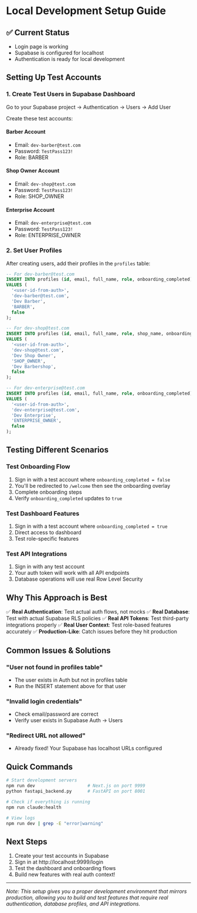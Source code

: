 # Local Development Setup Guide

## ✅ Current Status
- Login page is working
- Supabase is configured for localhost
- Authentication is ready for local development

## Setting Up Test Accounts

### 1. Create Test Users in Supabase Dashboard

Go to your Supabase project → Authentication → Users → Add User

Create these test accounts:

#### Barber Account
- Email: `dev-barber@test.com`
- Password: `TestPass123!`
- Role: BARBER

#### Shop Owner Account  
- Email: `dev-shop@test.com`
- Password: `TestPass123!`
- Role: SHOP_OWNER

#### Enterprise Account
- Email: `dev-enterprise@test.com`
- Password: `TestPass123!`
- Role: ENTERPRISE_OWNER

### 2. Set User Profiles

After creating users, add their profiles in the `profiles` table:

```sql
-- For dev-barber@test.com
INSERT INTO profiles (id, email, full_name, role, onboarding_completed)
VALUES (
  '<user-id-from-auth>',
  'dev-barber@test.com',
  'Dev Barber',
  'BARBER',
  false
);

-- For dev-shop@test.com
INSERT INTO profiles (id, email, full_name, role, shop_name, onboarding_completed)
VALUES (
  '<user-id-from-auth>',
  'dev-shop@test.com',
  'Dev Shop Owner',
  'SHOP_OWNER',
  'Dev Barbershop',
  false
);

-- For dev-enterprise@test.com
INSERT INTO profiles (id, email, full_name, role, onboarding_completed)
VALUES (
  '<user-id-from-auth>',
  'dev-enterprise@test.com',
  'Dev Enterprise',
  'ENTERPRISE_OWNER',
  false
);
```

## Testing Different Scenarios

### Test Onboarding Flow
1. Sign in with a test account where `onboarding_completed = false`
2. You'll be redirected to `/welcome` then see the onboarding overlay
3. Complete onboarding steps
4. Verify `onboarding_completed` updates to `true`

### Test Dashboard Features
1. Sign in with a test account where `onboarding_completed = true`
2. Direct access to dashboard
3. Test role-specific features

### Test API Integrations
1. Sign in with any test account
2. Your auth token will work with all API endpoints
3. Database operations will use real Row Level Security

## Why This Approach is Best

✅ **Real Authentication**: Test actual auth flows, not mocks
✅ **Real Database**: Test with actual Supabase RLS policies
✅ **Real API Tokens**: Test third-party integrations properly
✅ **Real User Context**: Test role-based features accurately
✅ **Production-Like**: Catch issues before they hit production

## Common Issues & Solutions

### "User not found in profiles table"
- The user exists in Auth but not in profiles table
- Run the INSERT statement above for that user

### "Invalid login credentials"
- Check email/password are correct
- Verify user exists in Supabase Auth → Users

### "Redirect URL not allowed"
- Already fixed! Your Supabase has localhost URLs configured

## Quick Commands

```bash
# Start development servers
npm run dev                    # Next.js on port 9999
python fastapi_backend.py      # FastAPI on port 8001

# Check if everything is running
npm run claude:health

# View logs
npm run dev | grep -E "error|warning"
```

## Next Steps

1. Create your test accounts in Supabase
2. Sign in at http://localhost:9999/login
3. Test the dashboard and onboarding flows
4. Build new features with real auth context!

---

*Note: This setup gives you a proper development environment that mirrors production, allowing you to build and test features that require real authentication, database profiles, and API integrations.*